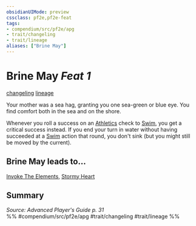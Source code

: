 ```yaml
---
obsidianUIMode: preview
cssclass: pf2e,pf2e-feat
tags:
- compendium/src/pf2e/apg
- trait/changeling
- trait/lineage
aliases: ["Brine May"]
---
```

# Brine May  *Feat 1*  
[changeling](changeling-b1.md "Changeling Ancestry & Heritage Trait")  [lineage](lineage-apg.md "Lineage  Trait")  


Your mother was a sea hag, granting you one sea-green or blue eye. You find comfort both in the sea and on the shore.

Whenever you roll a success on an [Athletics](skills.md#Athletics) check to [Swim](swim.md), you get a critical success instead. If you end your turn in water without having succeeded at a [Swim](swim.md) action that round, you don't sink (but you might still be moved by the current).

## Brine May leads to...

[Invoke The Elements](invoke-the-elements-loag.md), [Stormy Heart](stormy-heart-loag.md)

## Summary

*Source: Advanced Player's Guide p. 31*  
%% #compendium/src/pf2e/apg #trait/changeling #trait/lineage %%